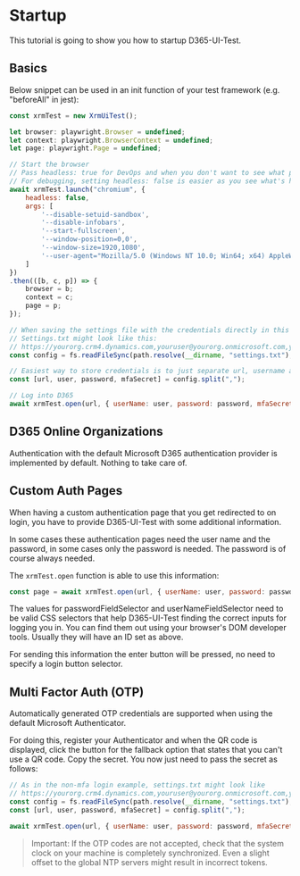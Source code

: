 # Startup
This tutorial is going to show you how to startup D365-UI-Test.

## Basics
Below snippet can be used in an init function of your test framework (e.g. "beforeAll" in jest):

```javascript
const xrmTest = new XrmUiTest();

let browser: playwright.Browser = undefined;
let context: playwright.BrowserContext = undefined;
let page: playwright.Page = undefined;

// Start the browser
// Pass headless: true for DevOps and when you don't want to see what playwright is doing.
// For debugging, setting headless: false is easier as you see what's happening
await xrmTest.launch("chromium", {
    headless: false,
    args: [
        '--disable-setuid-sandbox',
        '--disable-infobars',
        '--start-fullscreen',
        '--window-position=0,0',
        '--window-size=1920,1080',
        '--user-agent="Mozilla/5.0 (Windows NT 10.0; Win64; x64) AppleWebKit/537.36 (KHTML, like Gecko) Chrome/86.0.4240.198 Safari/537.36"'
    ]
})
.then(([b, c, p]) => {
    browser = b;
    context = c;
    page = p;
});

// When saving the settings file with the credentials directly in this directory, be sure to exclude it using .gitignore (or store it one folder above your working folder)
// Settings.txt might look like this:
// https://yourorg.crm4.dynamics.com,youruser@yourorg.onmicrosoft.com,yourpassword
const config = fs.readFileSync(path.resolve(__dirname, "settings.txt"), {encoding: "utf-8"});

// Easiest way to store credentials is to just separate url, username and password by comma in the file
const [url, user, password, mfaSecret] = config.split(",");

// Log into D365
await xrmTest.open(url, { userName: user, password: password, mfaSecret: mfaSecret ?? undefined });
```

## D365 Online Organizations
Authentication with the default Microsoft D365 authentication provider is implemented by default. Nothing to take care of.

## Custom Auth Pages
When having a custom authentication page that you get redirected to on login, you have to provide D365-UI-Test with some additional information.

In some cases these authentication pages need the user name and the password, in some cases only the password is needed. The password is of course always needed.

The `xrmTest.open` function is able to use this information:

```javascript
const page = await xrmTest.open(url, { userName: user, password: password, passwordFieldSelector: "#password_input", userNameFieldSelector: "#userName_input" });
```

The values for passwordFieldSelector and userNameFieldSelector need to be valid CSS selectors that help D365-UI-Test finding the correct inputs for logging you in.
You can find them out using your browser's DOM developer tools. Usually they will have an ID set as above.

For sending this information the enter button will be pressed, no need to specify a login button selector.

## Multi Factor Auth (OTP)
Automatically generated OTP credentials are supported when using the default Microsoft Authenticator.

For doing this, register your Authenticator and when the QR code is displayed, click the button for the fallback option that states that you can't use a QR code.
Copy the secret.
You now just need to pass the secret as follows:

```javascript
// As in the non-mfa login example, settings.txt might look like
// https://yourorg.crm4.dynamics.com,youruser@yourorg.onmicrosoft.com,yourpassword,mfaSecret
const config = fs.readFileSync(path.resolve(__dirname, "settings.txt"), {encoding: "utf-8"});
const [url, user, password, mfaSecret] = config.split(",");

await xrmTest.open(url, { userName: user, password: password, mfaSecret: mfaSecret ?? undefined });
```

> Important: If the OTP codes are not accepted, check that the system clock on your machine is completely synchronized. Even a slight offset to the global NTP servers might result in incorrect tokens. 
